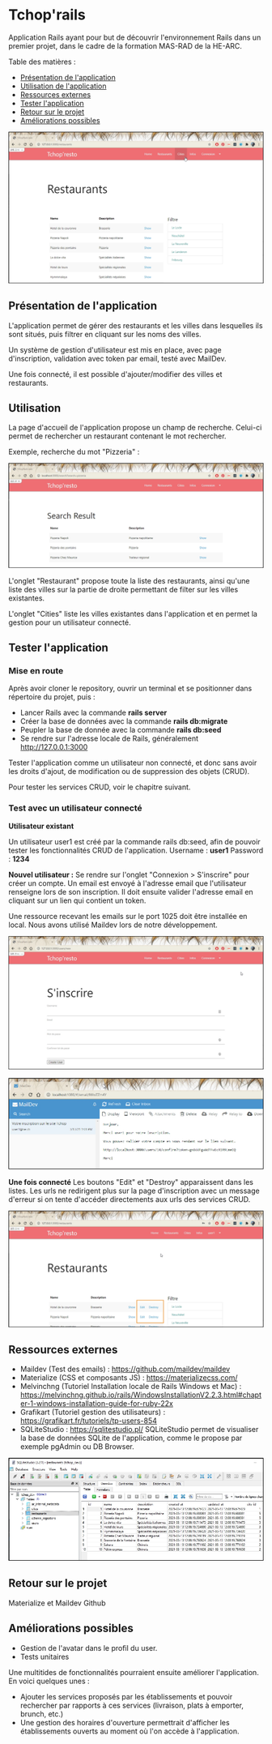 
# Tchop'rails

Application Rails ayant pour but de découvrir l'environnement Rails dans un premier projet, dans le cadre de la formation MAS-RAD de la HE-ARC. 


Table des matières : 
- [Présentation de l'application](#presentation)
- [Utilisation de l'application](#utilisation)
- [Ressources externes](#ressources)
- [Tester l'application](#test)
- [Retour sur le projet](#retour)
- [Améliorations possibles](#amelioration)


![restaurants](doc/restaurants.jpg)


<a name="presentation"></a>
## Présentation de l'application

L'application permet de gérer des restaurants et les villes dans lesquelles ils sont situés, puis filtrer en cliquant sur les noms des villes. 

Un système de gestion d'utilisateur est mis en place, avec page d'inscription, validation avec token par email, testé avec MailDev. 

Une fois connecté, il est possible d'ajouter/modifier des villes et restaurants. 


<a name="utilisation"></a>
## Utilisation  
La page d'accueil de l'application propose un champ de recherche. Celui-ci permet de rechercher un restaurant contenant le mot rechercher. 

Exemple, recherche du mot "Pizzeria" : 

![search_result](doc/search_result.jpg)

L'onglet "Restaurant" propose toute la liste des restaurants, ainsi qu'une liste des villes sur la partie de droite permettant de filter sur les villes existantes. 

L'onglet "Cities" liste les villes existantes dans l'application et en permet la gestion pour un utilisateur connecté. 



<a name="test"></a>
## Tester l'application 
### Mise en route
Après avoir cloner le repository, ouvrir un terminal et se positionner dans répertoire du projet, puis : 
* Lancer Rails avec la commande __rails server__
* Créer la base de données avec la commande  __rails db:migrate__  
* Peupler la base de donnée avec la commande __rails db:seed__  
* Se rendre sur l'adresse locale de Rails, généralement http://127.0.0.1:3000

Tester l'application comme un utilisateur non connecté, et donc sans avoir les droits d'ajout, de modification ou de suppression des objets (CRUD). 

Pour tester les services CRUD, voir le chapitre suivant. 


### Test avec un utilisateur connecté

__Utilisateur existant__

Un utilisateur user1 est créé par la commande rails db:seed, afin de pouvoir tester les fonctionnalités CRUD de l'application. 
Username : __user1__
Password : __1234__ 


__Nouvel utilisateur :__ Se rendre sur l'onglet "Connexion > S'inscrire" pour créer un compte. 
Un email est envoyé à l'adresse email que l'utilisateur renseigne lors de son inscription. Il doit ensuite valider l'adresse email en cliquant sur un lien qui contient un token. 

Une ressource recevant les emails sur le port 1025 doit être installée en local. 
Nous avons utilisé Maildev lors de notre développement. 

![MailDev](doc/create_account.jpg)

![MailDev](doc/MailDev.jpg)



__Une fois connecté__
Les boutons "Edit" et "Destroy" apparaissent dans les listes. 
Les urls ne redirigent plus sur la page d'inscription avec un message d'erreur si on tente d'accéder directements aux urls des services CRUD. 

![edit](doc/edit.jpg)



<a name="ressources"></a>
## Ressources externes 

* Maildev (Test des emails) : https://github.com/maildev/maildev
* Materialize (CSS et composants JS) : https://materializecss.com/
* Melvinchng (Tutoriel Installation locale de Rails Windows et Mac) : https://melvinchng.github.io/rails/WindowsInstallationV2.2.3.html#chapter-1-windows-installation-guide-for-ruby-22x
* Grafikart (Tutoriel gestion des utilisateurs) : https://grafikart.fr/tutoriels/tp-users-854
* SQLiteStudio : https://sqlitestudio.pl/
SQLiteStudio permet de visualiser la base de données SQLite de l'application, comme le propose par exemple pgAdmin ou DB Browser. 

![edit](doc/SQLiteStudio.jpg)



<a name="retour"></a>
## Retour sur le projet
Materialize et Maildev 
Github 


<a name="amelioration"></a>
## Améliorations possibles
* Gestion de l'avatar dans le profil du user. 
* Tests unitaires 

Une multitides de fonctionnalités pourraient ensuite améliorer l'application. En voici quelques unes : 
* Ajouter les services proposés par les établissements et pouvoir rechercher par rapports à ces services (livraison, plats à emporter, brunch, etc.)
* Une gestion des horaires d'ouverture permettrait d'afficher les établissements ouverts au moment où l'on accède à l'application. 
